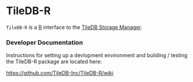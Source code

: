 # TileDB-R

`TileDB-R` is a [R](https://www.r-project.org/) interface to the [TileDB Storage Manager](http://tiledb.io). 

### Developer Documentation

Instructions for setting up a devlopment environment and building / testing the TileDB-R package are located here: 

https://github.com/TileDB-Inc/TileDB-R/wiki
